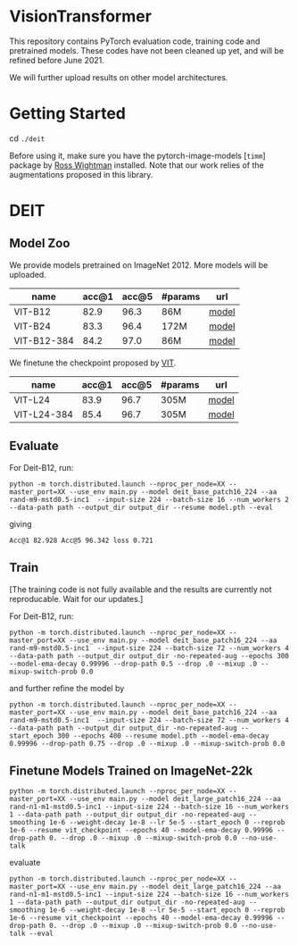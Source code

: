 # VisionTransformer

This repository contains PyTorch evaluation code, training code and pretrained models. These codes have not been cleaned up yet, and will be refined before June 2021.

We will further upload results on other model architectures.

# Getting Started 

cd `./deit`

Before using it, make sure you have the pytorch-image-models [`timm`] package by [Ross Wightman](https://github.com/rwightman) installed. Note that our work relies of the augmentations proposed in this library. 

# DEIT

## Model Zoo

We provide models pretrained on ImageNet 2012. More models will be uploaded.

| name | acc@1 | acc@5 | #params | url |
| --- | --- | --- | --- | --- |
| VIT-B12 | 82.9 | 96.3 | 86M | [model](https://drive.google.com/file/d/1NEx-fY6q3UvphJItqABCr2DRjzcReCeO/view?usp=sharing) |
| VIT-B24 | 83.3 | 96.4 | 172M| [model](https://drive.google.com/file/d/1TKG7UIQvFTpoMMLffwYEhYDPoCyzXDhu/view?usp=sharing) |
| VIT-B12-384 | 84.2 | 97.0 | 86M | [model](https://drive.google.com/file/d/1ps-DDxjtbS9fdbSspl-LKScs_IZENKaG/view?usp=sharing) |

We finetune the checkpoint proposed by [VIT](https://github.com/google-research/vision_transformer).

| name | acc@1 | acc@5 | #params | url |
| --- | --- | --- | --- | --- |
| VIT-L24 | 83.9 | 96.7 | 305M | [model](https://drive.google.com/file/d/1ByhRxBdb7qp2XF2voHgE3_zJ6mL_0VJW/view?usp=sharing) |
| VIT-L24-384 | 85.4 | 96.7 | 305M | [model](https://drive.google.com/file/d/1ePXsAIzg5HOcd0nolpBTQHh2k2YDa7CM/view?usp=sharing) |

## Evaluate 

For Deit-B12, run: 
```
python -m torch.distributed.launch --nproc_per_node=XX --master_port=XX --use_env main.py --model deit_base_patch16_224 --aa rand-m9-mstd0.5-inc1  --input-size 224 --batch-size 16 --num_workers 2 --data-path path --output_dir output_dir --resume model.pth --eval
```
giving 
```
Acc@1 82.928 Acc@5 96.342 loss 0.721
```

## Train

[The training code is not fully available and the results are currently not reproducable. Wait for our updates.]

For Deit-B12, run: 
```
python -m torch.distributed.launch --nproc_per_node=XX --master_port=XX --use_env main.py --model deit_base_patch16_224 --aa rand-m9-mstd0.5-inc1  --input-size 224 --batch-size 72 --num_workers 4 --data-path path --output_dir output_dir -no-repeated-aug --epochs 300 --model-ema-decay 0.99996 --drop-path 0.5 --drop .0 --mixup .0 --mixup-switch-prob 0.0 
```
and further refine the model by 
```
python -m torch.distributed.launch --nproc_per_node=XX --master_port=XX --use_env main.py --model deit_base_patch16_224 --aa rand-m9-mstd0.5-inc1  --input-size 224 --batch-size 72 --num_workers 4 --data-path path --output_dir output_dir -no-repeated-aug --start_epoch 300 --epochs 400 --resume model.pth --model-ema-decay 0.99996 --drop-path 0.75 --drop .0 --mixup .0 --mixup-switch-prob 0.0 
```
## Finetune Models Trained on ImageNet-22k

```
python -m torch.distributed.launch --nproc_per_node=XX --master_port=XX --use_env main.py --model deit_large_patch16_224 --aa rand-n1-m1-mstd0.5-inc1 --input-size 224 --batch-size 16 --num_workers 1 --data-path path --output_dir output_dir -no-repeated-aug --smoothing 1e-6 --weight-decay 1e-8 --lr 5e-5 --start_epoch 0 --reprob 1e-6 --resume vit_checkpoint --epochs 40 --model-ema-decay 0.99996 --drop-path 0. --drop .0 --mixup .0 --mixup-switch-prob 0.0 --no-use-talk
```
evaluate 
```
python -m torch.distributed.launch --nproc_per_node=XX --master_port=XX --use_env main.py --model deit_large_patch16_224 --aa rand-n1-m1-mstd0.5-inc1 --input-size 224 --batch-size 16 --num_workers 1 --data-path path --output_dir output_dir -no-repeated-aug --smoothing 1e-6 --weight-decay 1e-8 --lr 5e-5 --start_epoch 0 --reprob 1e-6 --resume vit_checkpoint --epochs 40 --model-ema-decay 0.99996 --drop-path 0. --drop .0 --mixup .0 --mixup-switch-prob 0.0 --no-use-talk --eval 
```
